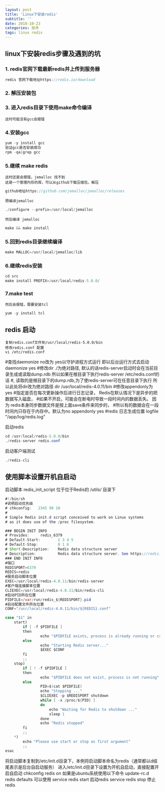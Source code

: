 ```yaml
---
layout: post
title: 'Linux下安装redis'
subtitle: ''
date: 2018-10-23
categories: 技术
tags: linux redis
---
```

## linux下安装redis步骤及遇到的坑
### 1. redis官网下载最新redis并上传到服务器
```java
redis 官网下载地址https://redis.io/download
```
### 2. 解压安装包
### 3. 进入redis目录下使用make命令编译
	这时可能没有gcc会报错
### 4.安装gcc
```java
yum -y install gcc
验证gcc是否安装成功
rpm -qa|grep gcc
```
	
### 5.继续 make redis
	这时还是会报错，jemalloc 找不到
	这是一个管理内存的库，可以从github下载压缩包，解压
```java
github地址https://github.com/jemalloc/jemalloc/releases
```
	预编译jemalloc
```java
./configure --prefix=/usr/local/jemalloc
```
	然后编译 jemalloc
```java
make && make install
```
### 5.回到redis目录继续编译
```java
make MALLOC=/usr/local/jemalloc/lib
```
	
### 6.继续redis安装
```java
cd src
make install PREFIX=/usr/local/redis-5.0.0/
```
	
### 7.make test
	然后会报错，需要安装tcl
```java
yum -y install tcl
```	

## redis 启动
	复制redis.conf文件到/usr/local/redis-5.0.0/bin
	修改redis.conf 配置
	vi /etc/redis.conf 
#查找daemonize no改为 yes以守护进程方式运行 即以后台运行方式去启动
daemonize yes 
#修改dir ./为绝对路径, 默认的话redis-server启动时会在当前目录生成或读取dump.rdb 所以如果在根目录下执行redis-server /etc/redis.conf的话
#, 读取的是根目录下的dump.rdb,为了使redis-server可在任意目录下执行 所以此处将dir改为绝对路径 
dir /usr/local/redis-4.0.11/bin
#修改appendonly为yes 
#指定是否在每次更新操作后进行日志记录， Redis在默认情况下是异步的把数据写入磁盘， 
#如果不开启，可能会在断电时导致一段时间内的数据丢失。 因为 redis本身同步数据文件是按上面save条件来同步的， 
#所以有的数据会在一段时间内只存在于内存中。默认为no 
appendonly yes 
#redis 日志生成位置
logfile "/app/log/redis.log"

启动redis
```java
cd /usr/local/redis-5.0.0/bin
./redis-server redis.conf
```

启动客户端测试
```java
./redis-cli 
```

## 使用脚本设置开机自启动

启动脚本 redis_init_script 位于位于Redis的 /utils/ 目录下

```java
#!/bin/sh
#说明启动优先级
# chkconfig:   2345 90 10
#
# Simple Redis init.d script conceived to work on Linux systems
# as it does use of the /proc filesystem.

### BEGIN INIT INFO
# Provides:     redis_6379
# Default-Start:        2 3 4 5
# Default-Stop:         0 1 6
# Short-Description:    Redis data structure server
# Description:          Redis data structure server. See https://redis.io
### END INIT INFO
#端口
REDISPORT=6379
REDIS=redis
#服务启动脚本位置
EXEC=/usr/local/redis-4.0.11/bin/redis-server
#客户端连接脚本位置
CLIEXEC=/usr/local/redis-4.0.11/bin/redis-cli
#启动PID所在位置
PIDFILE=/var/run/redis_${REDISPORT}.pid
#启动配置文件所在位置
CONF="/usr/local/redis-4.0.11/bin/${REDIS}.conf"

case "$1" in
    start)
        if [ -f $PIDFILE ]
        then
                echo "$PIDFILE exists, process is already running or crashed"
        else
                echo "Starting Redis server..."
                $EXEC $CONF
        fi
        ;;
    stop)
        if [ ! -f $PIDFILE ]
        then
                echo "$PIDFILE does not exist, process is not running"
        else
                PID=$(cat $PIDFILE)
                echo "Stopping ..."
                $CLIEXEC -p $REDISPORT shutdown
                while [ -x /proc/${PID} ]
                do
                    echo "Waiting for Redis to shutdown ..."
                    sleep 1
                done
                echo "Redis stopped"
        fi
        ;;
    *)
        echo "Please use start or stop as first argument"
        ;;
esac
```

将启动脚本复制到/etc/init.d目录下，本例将启动脚本命名为redis（通常都以d结尾表示是后台自启动服务）
进入/etc/init.d目录下设置为开机自启动，直接配置开启自启动 chkconfig redis on
如果是ubuntu系统使用以下命令
update-rc.d redis defaults
可以使用 service redis start 启动redis
service redis stop 停止redis


	
